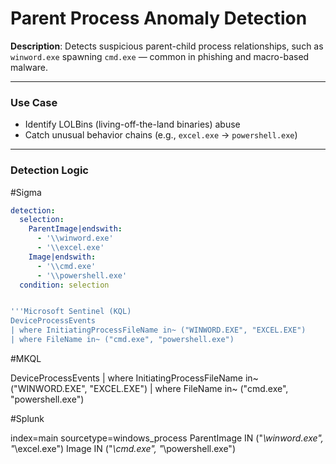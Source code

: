 # Parent Process Anomaly Detection

**Description**: Detects suspicious parent-child process relationships, such as `winword.exe` spawning `cmd.exe` — common in phishing and macro-based malware.

---

### Use Case
- Identify LOLBins (living-off-the-land binaries) abuse
- Catch unusual behavior chains (e.g., `excel.exe` → `powershell.exe`)

---

### Detection Logic 

#Sigma

```yaml
detection:
  selection:
    ParentImage|endswith:
      - '\\winword.exe'
      - '\\excel.exe'
    Image|endswith:
      - '\\cmd.exe'
      - '\\powershell.exe'
  condition: selection


'''Microsoft Sentinel (KQL)
DeviceProcessEvents
| where InitiatingProcessFileName in~ ("WINWORD.EXE", "EXCEL.EXE")
| where FileName in~ ("cmd.exe", "powershell.exe")
```

#MKQL

DeviceProcessEvents
| where InitiatingProcessFileName in~ ("WINWORD.EXE", "EXCEL.EXE")
| where FileName in~ ("cmd.exe", "powershell.exe")


#Splunk

index=main sourcetype=windows_process
ParentImage IN ("*\\winword.exe", "*\\excel.exe") 
Image IN ("*\\cmd.exe", "*\\powershell.exe")
